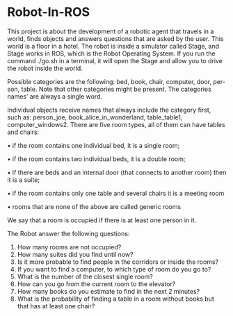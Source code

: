 # Robot-In-ROS

This project is about the development of a robotic agent that travels in a world, finds objects and answers questions that are asked by the user. This world is a floor in a hotel.
The robot is inside a simulator called Stage, and Stage works in ROS, which is the Robot Operating System. 
If you run the command ./go.sh in a terminal, it will open the Stage and allow you to drive the robot inside the world.


  
Possible categories are the following: bed, book, chair, computer, door, per- son, table. Note that other categories might be present. The categories names’ are always a single word.

Individual objects receive names that always include the category first, such as: person_joe, book_alice_in_wonderland, table_table1, computer_windows2.
There are five room types, all of them can have tables and chairs:

• if the room contains one individual bed, it is a single room;

• if the room contains two individual beds, it is a double room;

• if there are beds and an internal door (that connects to another room) then it is a suite;

• if the room contains only one table and several chairs it is a meeting room

• rooms that are none of the above are called generic rooms


We say that a room is occupied if there is at least one person in it.


The Robot answer the following questions:
  1. How many rooms are not occupied?
  2. How many suites did you find until now?
  3. Is it more probable to find people in the corridors or inside the rooms?
  4. If you want to find a computer, to which type of room do you go to?
  5. What is the number of the closest single room?
  6. How can you go from the current room to the elevator?
  7. How many books do you estimate to find in the next 2 minutes?
  8. What is the probability of finding a table in a room without books but that has at least one chair?
